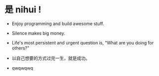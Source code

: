# 是 nihui !

- Enjoy programming and build awesome stuff.

- Silence makes big money.

- Life's most persistent and urgent question is, "What are you doing for others?"

- 以自己想要的方式过完一生，就是成功。

- qwqwqwq
